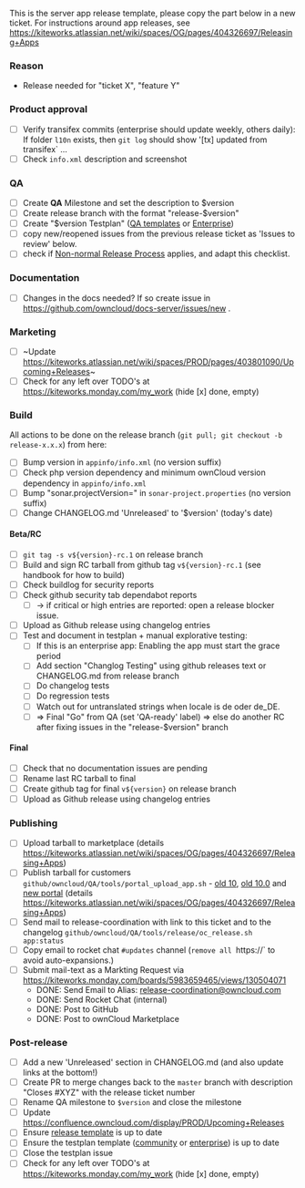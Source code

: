 This is the server app release template, please copy the part below in a new ticket.
For instructions around app releases, see https://kiteworks.atlassian.net/wiki/spaces/OG/pages/404326697/Releasing+Apps

### Reason

- Release needed for "ticket X", "feature Y"

### Product approval 

- [ ] Verify transifex commits (enterprise should update weekly, others daily): If folder `l10n` exists, then `git log` should show '[tx] updated from transifex` ...
- [ ] Check `info.xml` description and screenshot

### QA

- [ ] Create **QA** Milestone and set the description to $version
- [ ] Create release branch with the format "release-$version"
- [ ] Create "$version Testplan" ([QA templates](https://github.com/owncloud/QA/tree/master/Server) or [Enterprise](https://github.com/owncloud/qa-enterprise/tree/master/Core))
- [ ] copy new/reopened issues from the previous release ticket as 'Issues to review' below.
- [ ] check if [Non-normal Release Process](https://kiteworks.atlassian.net/wiki/spaces/OG/pages/404327434/Apps+with+special+release+process) applies, and adapt this checklist.

### Documentation

- [ ] Changes in the docs needed? If so create issue in https://github.com/owncloud/docs-server/issues/new .

### Marketing

- [ ] ~Update https://kiteworks.atlassian.net/wiki/spaces/PROD/pages/403801090/Upcoming+Releases~
- [ ] Check for any left over TODO's at https://kiteworks.monday.com/my_work (hide [x] done, empty)

### Build

All actions to be done on the release branch (`git pull; git checkout -b release-x.x.x`) from here:
- [ ] Bump version in `appinfo/info.xml` (no version suffix)
- [ ] Check php version dependency and minimum ownCloud version dependency in `appinfo/info.xml`
- [ ] Bump "sonar.projectVersion=" in `sonar-project.properties` (no version suffix)
- [ ] Change CHANGELOG.md 'Unreleased' to '$version' (today's date)

#### Beta/RC

- [ ] `git tag -s v${version}-rc.1` on release branch
- [ ] Build and sign RC tarball from github tag `v${version}-rc.1` (see handbook for how to build)
- [ ] Check buildlog for security reports
- [ ] Check github security tab dependabot reports
    - [ ] -> if critical or high entries are reported: open a release blocker issue.
- [ ] Upload as Github release using changelog entries
- [ ] Test and document in testplan + manual explorative testing:
    - [ ] If this is an enterprise app: Enabling the app must start the grace period
    - [ ] Add section "Changlog Testing" using github releases text or CHANGELOG.md from release branch
    - [ ] Do changelog tests
    - [ ] Do regression tests
    - [ ] Watch out for untranslated strings when locale is de oder de_DE.
    - [ ] => Final "Go" from QA (set 'QA-ready' label) => else do another RC after fixing issues in the "release-$version" branch

#### Final

- [ ] Check that no documentation issues are pending
- [ ] Rename last RC tarball to final
- [ ] Create github tag for final `v${version}` on release branch
- [ ] Upload as Github release using changelog entries

### Publishing

- [ ] Upload tarball to marketplace (details https://kiteworks.atlassian.net/wiki/spaces/OG/pages/404326697/Releasing+Apps)
- [ ] Publish tarball for customers `github/owncloud/QA/tools/portal_upload_app.sh` - [old 10](https://customer.owncloud.com/owncloud/index.php/apps/files/?dir=%2FownCloud-Enterprise%2FownCloud-10), [old 10.0](https://customer.owncloud.com/owncloud/index.php/apps/files/?dir=%2FownCloud-Server%2FownCloud-10.0) and [new portal](https://portal.owncloud.com/apps/files/?dir=/Portal%20Data/All%20Account%20Data/ownCloud%20Enterprise%20Resources%20Data/Server&fileid=5661) (details https://kiteworks.atlassian.net/wiki/spaces/OG/pages/404326697/Releasing+Apps)
- [ ] Send mail to release-coordination with link to this ticket and to the changelog `github/owncloud/QA/tools/release/oc_release.sh app:status`
- [ ] Copy email to rocket chat `#updates` channel (`remove all `https://` to avoid auto-expansions.)
- [ ] Submit mail-text as a Markting Request via https://kiteworks.monday.com/boards/5983659465/views/130504071
	- DONE: Send Email to Alias: release-coordination@owncloud.com
	- DONE: Send Rocket Chat (internal)
	- DONE: Post to GitHub
	- DONE: Post to ownCloud Marketplace

### Post-release

- [ ] Add a new 'Unreleased' section in CHANGELOG.md (and also update links at the bottom!)
- [ ] Create PR to merge changes back to the `master` branch with description "Closes #XYZ" with the release ticket number
- [ ] Rename QA milestone to `$version` and close the milestone
- [ ] Update https://confluence.owncloud.com/display/PROD/Upcoming+Releases
- [ ] Ensure [release template](https://github.com/owncloud/QA/edit/master/tools/release/templates/server_app_release_template.md) is up to date
- [ ] Ensure the testplan template ([community](https://github.com/owncloud/QA/tree/master/Server) or [enterprise](https://github.com/owncloud/qa-enterprise/tree/master/Core)) is up to date
- [ ] Close the testplan issue
- [ ] Check for any left over TODO's at https://kiteworks.monday.com/my_work (hide [x] done, empty)
